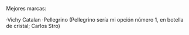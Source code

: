 Mejores marcas:

·Vichy Catalan
·Pellegrino (Pellegrino sería mi opción número 1, en botella de cristal; Carlos Stro)

